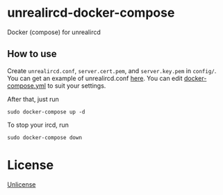 # unrealircd-docker-compose

Docker (compose) for unrealircd

## How to use

Create `unrealircd.conf`, `server.cert.pem`, and `server.key.pem` in `config/`. You can get an example of unrealircd.conf [here](https://raw.githubusercontent.com/unrealircd/unrealircd/unreal52/doc/conf/examples/example.conf). You can edit [docker-compose.yml](docker-compose.yml) to suit your settings.

After that, just run

```
sudo docker-compose up -d
```

To stop your ircd, run

```
sudo docker-compose down
```

# License

[Unlicense](LICENSE)
